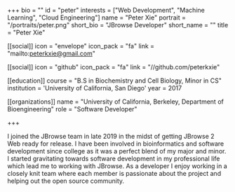 +++
bio = ""
id = "peter"
interests = ["Web Development", "Machine Learning", "Cloud Engineering"]
name = "Peter Xie"
portrait = "/portraits/peter.png"
short_bio = "JBrowse Developer"
short_name = ""
title = "Peter Xie"

[[social]]
    icon = "envelope"
    icon_pack = "fa"
    link = "mailto:peterkxie@gmail.com"

[[social]]
    icon = "github"
    icon_pack = "fa"
    link = "//github.com/peterkxie"

[[education]]
    course = "B.S in Biochemistry and Cell Biology, Minor in CS"
    institution = 'University of California, San Diego'
    year = 2017

[[organizations]]
    name = "University of California, Berkeley, Department of Bioengineering"
    role = "Software Developer"

+++

I joined the JBrowse team in late 2019 in the midst of getting JBrowse 2 Web ready for release. I have been involved in bioinformatics and software development since college as it was a perfect blend of my major and minor. I started gravitating towards software development in my professional life which lead me to working with JBrowse. As a developer I enjoy working in a closely knit team where each member is passionate about the project and helping out the open source community. 